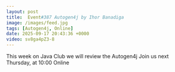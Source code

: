 ```yaml
---
layout: post
title:  Event#387 Autogen4j by Ihor Banadiga
image: /images/feed.jpg
tags: [Autogen4j, Online]
date: 2025-09-17 20:43:36 +0000
video: sv8ga4pZ3-8
---
```


This week on Java Club we will review the Autogen4j
Join us next Thursday, at 10:00 Online
